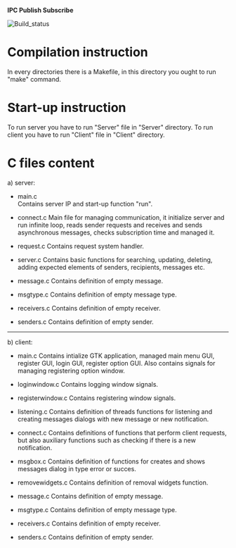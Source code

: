 **IPC Publish Subscribe** 

![Build_status](https://travis-ci.org/ChairChandler/IPC-Publish-Subscribe.svg?branch=master)


**Compilation instruction**
=======================

In every directories there is a Makefile, in this directory you ought to run "make" command.


**Start-up instruction**
=======================

To run server you have to run "Server" file in "Server" directory.
To run client you have to run "Client" file in "Client" directory.


**C files content**
======================
a) server:
- main.c	
Contains server IP and start-up function "run".

- connect.c 
Main file for managing communication, it initialize server and run infinite loop, reads sender requests and receives and sends asynchronous messages, checks subscription time and managed it.

- request.c
Contains request system handler.

- server.c
Contains basic functions for searching, updating, deleting, adding expected elements of senders, recipients, messages etc.

- message.c
Contains definition of empty message.

- msgtype.c
Contains definition of empty message type.

- receivers.c
Contains definition of empty receiver.

- senders.c
Contains definition of empty sender.

--------------------------
b) client:
- main.c
Contains intialize GTK application, managed main menu GUI, register GUI, login GUI, register option GUI. 
Also contains signals for managing registering option window.

- loginwindow.c
Contains logging window signals.

- registerwindow.c
Contains registering window signals.

- listening.c
Contains definition of threads functions for listening and creating messages dialogs with new message or new notification.

- connect.c
Contains definitions of functions that perform client requests, but also auxiliary functions such as checking if there is a new notification.

- msgbox.c
Contains definition of functions for creates and shows messages dialog in type error or succes.

- removewidgets.c
Contains definition of removal widgets function.

- message.c
Contains definition of empty message.

- msgtype.c
Contains definition of empty message type.

- receivers.c
Contains definition of empty receiver.

- senders.c
Contains definition of empty sender.
